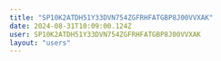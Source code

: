 ```yaml
---
title: "SP10K2ATDH51Y33DVN754ZGFRHFATGBP8J00VVXAK"
date: 2024-08-31T10:09:00.124Z
user: SP10K2ATDH51Y33DVN754ZGFRHFATGBP8J00VVXAK
layout: "users"
---
```

    